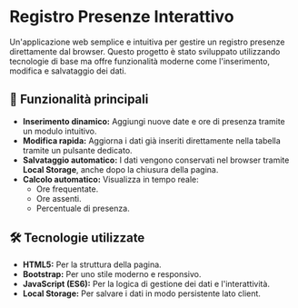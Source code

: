 # Registro Presenze Interattivo 

Un'applicazione web semplice e intuitiva per gestire un registro presenze direttamente dal browser. Questo progetto è stato sviluppato utilizzando tecnologie di base ma offre funzionalità moderne come l'inserimento, modifica e salvataggio dei dati.

## 🚀 Funzionalità principali
- **Inserimento dinamico:** Aggiungi nuove date e ore di presenza tramite un modulo intuitivo.
- **Modifica rapida:** Aggiorna i dati già inseriti direttamente nella tabella tramite un pulsante dedicato.
- **Salvataggio automatico:** I dati vengono conservati nel browser tramite **Local Storage**, anche dopo la chiusura della pagina.
- **Calcolo automatico:** Visualizza in tempo reale:
  - Ore frequentate.
  - Ore assenti.
  - Percentuale di presenza.

## 🛠 Tecnologie utilizzate
- **HTML5:** Per la struttura della pagina.
- **Bootstrap:** Per uno stile moderno e responsivo.
- **JavaScript (ES6):** Per la logica di gestione dei dati e l'interattività.
- **Local Storage:** Per salvare i dati in modo persistente lato client.


